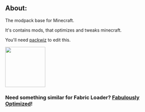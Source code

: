 ## About:
The modpack base for Minecraft.

It's contains mods, that optimizes and tweaks minecraft.

You'll need [packwiz](https://packwiz.infra.link/) to edit this.

<img src="https://raw.githubusercontent.com/Den4enko/ForgePackBase/meta/ForgePackBase.svg" width="128" height="128">

### Need something similar for Fabric Loader? [Fabulously Optimized](https://github.com/Fabulously-Optimized/fabulously-optimized)!
